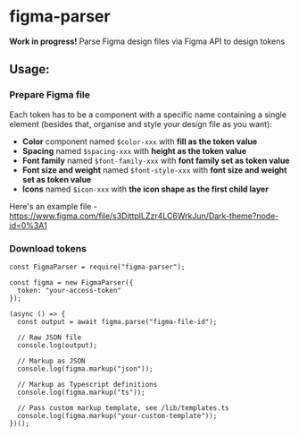 # figma-parser

**Work in progress!**
Parse Figma design files via Figma API to design tokens

## Usage:

### Prepare Figma file

Each token has to be a component with a specific name containing a single element (besides that, organise and style your design file as you want):

-   **Color** component named `$color-xxx` with **fill as the token value**
-   **Spacing** named `$spacing-xxx` with **height as the token value**
-   **Font family** named `$font-family-xxx` with **font family set as token value**
-   **Font size and weight** named `$font-style-xxx` with **font size and weight set as token value**
-   **Icons** named `$icon-xxx` with **the icon shape as the first child layer**

Here's an example file - https://www.figma.com/file/s3DjttpILZzr4LC6WrkJun/Dark-theme?node-id=0%3A1

### Download tokens

```
const FigmaParser = require("figma-parser");

const figma = new FigmaParser({
  token: "your-access-token"
});

(async () => {
  const output = await figma.parse("figma-file-id");

  // Raw JSON file
  console.log(output);

  // Markup as JSON
  console.log(figma.markup("json"));

  // Markup as Typescript definitions
  console.log(figma.markup("ts"));

  // Pass custom markup template, see /lib/templates.ts
  console.log(figma.markup("your-custom-template"));
})();

```
